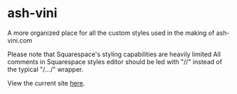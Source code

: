 # ash-vini
A more organized place for all the custom styles used in the making of ash-vini.com

  Please note that Squarespace's styling capabilities are heavily limited
  All comments in Squarespace styles editor should be led with "//" instead of the typical "/*...*/" wrapper.

View the current site <a href="https://www.ash-vini.com">here</a>.

